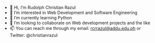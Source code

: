 - 👋 Hi, I’m Rudolph Christian Razul
- 👀 I’m interested in Web Development and Software Engineering
- 🌱 I’m currently learning Python
- 💞️ I’m looking to collaborate on Web development projects and the like
- 📫 You can reach me through my email: rcrrazul@addu.edu.ph or Twitter: @christianrazul

<!---
christianrazul/christianrazul is a ✨ special ✨ repository because its `README.md` (this file) appears on your GitHub profile.
You can click the Preview link to take a look at your changes.
--->

